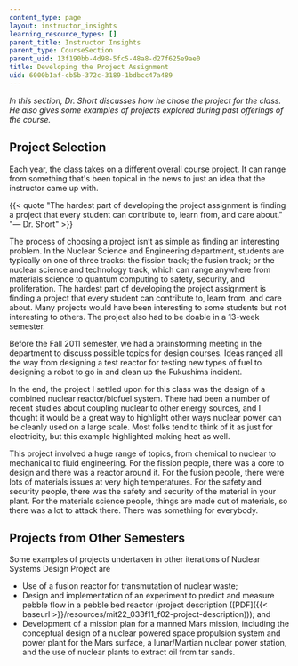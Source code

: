```yaml
---
content_type: page
layout: instructor_insights
learning_resource_types: []
parent_title: Instructor Insights
parent_type: CourseSection
parent_uid: 13f190bb-4d98-5fc5-48a8-d27f625e9ae0
title: Developing the Project Assignment
uid: 6000b1af-cb5b-372c-3189-1bdbcc47a489
---
```


_In this section, Dr. Short discusses how he chose the project for the class. He also gives some examples of projects explored during past offerings of the course._

Project Selection
-----------------

Each year, the class takes on a different overall course project. It can range from something that's been topical in the news to just an idea that the instructor came up with.

{{< quote "The hardest part of developing the project assignment is finding a project that every student can contribute to, learn from, and care about." "— Dr. Short" >}}

The process of choosing a project isn’t as simple as finding an interesting problem. In the Nuclear Science and Engineering department, students are typically on one of three tracks: the fission track; the fusion track; or the nuclear science and technology track, which can range anywhere from materials science to quantum computing to safety, security, and proliferation. The hardest part of developing the project assignment is finding a project that every student can contribute to, learn from, and care about. Many projects would have been interesting to some students but not interesting to others. The project also had to be doable in a 13-week semester.

Before the Fall 2011 semester, we had a brainstorming meeting in the department to discuss possible topics for design courses. Ideas ranged all the way from designing a test reactor for testing new types of fuel to designing a robot to go in and clean up the Fukushima incident.

In the end, the project I settled upon for this class was the design of a combined nuclear reactor/biofuel system. There had been a number of recent studies about coupling nuclear to other energy sources, and I thought it would be a great way to highlight other ways nuclear power can be cleanly used on a large scale. Most folks tend to think of it as just for electricity, but this example highlighted making heat as well.

This project involved a huge range of topics, from chemical to nuclear to mechanical to fluid engineering. For the fission people, there was a core to design and there was a reactor around it. For the fusion people, there were lots of materials issues at very high temperatures. For the safety and security people, there was the safety and security of the material in your plant. For the materials science people, things are made out of materials, so there was a lot to attack there. There was something for everybody.

Projects from Other Semesters
-----------------------------

Some examples of projects undertaken in other iterations of Nuclear Systems Design Project are

*   Use of a fusion reactor for transmutation of nuclear waste;
*   Design and implementation of an experiment to predict and measure pebble flow in a pebble bed reactor (project description ([PDF]({{< baseurl >}}/resources/mit22_033f11_f02-project-description))); and
*   Development of a mission plan for a manned Mars mission, including the conceptual design of a nuclear powered space propulsion system and power plant for the Mars surface, a lunar/Martian nuclear power station, and the use of nuclear plants to extract oil from tar sands.
